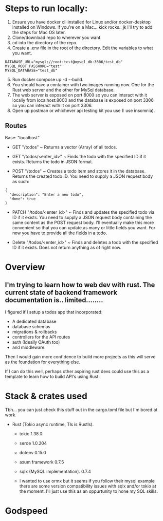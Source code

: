 # Steps to run locally:
1. Ensure you have docker cli installed for Linux and/or docker-desktop installed on Windows. If you're on a Mac... kick rocks.. jk I'll try to add the steps for Mac OS later.
2. Clone/download repo to wherever you want.
3. cd into the directory of the repo.
4. Create a .env file in the root of the directory. Edit the variables to what you want.

```
DATABASE_URL="mysql://root:test@mysql_db:3306/test_db"
MYSQL_ROOT_PASSWORD="test"
MYSQL_DATABASE="test_db"
```

5. Run docker compose up -d --build.
6. You should have a container with two images running now. One for the Rust web server and the other for MySql database.
7. The web server is exposed on port 8000 so you can interact with it locally from localhost:8000 and the database is exposed on port 3306 so you can interact with it on port 3306.
8. Open up postman or whichever api testing kit you use (I use insomnia).

## Routes 

Base: "localhost"

- GET "/todos" ~ Returns a vector (Array) of all todos.
- GET "/todos/<enter_id>" ~ Finds the todo with the specified ID if it exists. Returns the todo in JSON format.
  
- POST "/todos" ~ Creates a todo item and stores it in the database. Returns the created todo ID. You need to supply a JSON request body as such:
```
{
  "description": "Enter a new todo",
  "done": true
}
```

- PATCH "/todos/<enter_id>" ~ Finds and updates the specified todo via ID if it exists. You need to supply a JSON request body containing the same content as the POST request body. I'll eventually make this more convenient so that you can update as many or little fields you want. For now you have to provide all the fields in a todo.

- Delete "/todos/<enter_id>" ~ Finds and deletes a todo with the specified ID if it exists. Does not return anything as of right now.


  
# Overview

## I'm trying to learn how to web dev with rust. The current state of backend framework documentation is.. limited........

I figured if I setup a todos app that incorporated:
  -  A dedicated database
  -  database schemas
  -  migrations & rollbacks
  -  controllers for the API routes
  -  auth (Ideally OAuth too)
  -  and middleware.

Then I would gain more confidence to build more projects as this will serve as the foundation for everything else. 

If I can do this well, perhaps other aspiring rust devs could use this as a template to learn how to build API's using Rust.

# Stack & crates used 
Tbh... you can just check this stuff out in the cargo.toml file but I'm bored at work.

- Rust (Tokio async runtime, Tls is Rustls).
  - tokio 1.38.0 
  - serde 1.0.204
  - dotenv 0.15.0
  - axum framework 0.7.5
  - sqlx (MySQL implementation). 0.7.4
 
  - I wanted to use ormx but it seems if you follow their mysql example there are some version compatibility issues with sqlx and/or tokio at the moment. I'll just use this as an oppurtunity to hone my SQL skills.

# Godspeed

